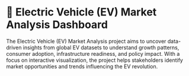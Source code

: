 # 🔋 Electric Vehicle (EV) Market Analysis Dashboard
The Electric Vehicle (EV) Market Analysis project aims to uncover data-driven insights from global EV datasets to understand growth patterns, consumer adoption, infrastructure readiness, and policy impact. With a focus on interactive visualization, the project helps stakeholders identify market opportunities and trends influencing the EV revolution.



